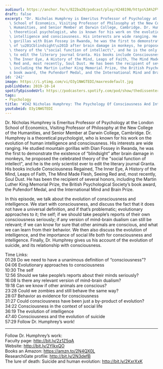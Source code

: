 ```yaml
---
audiourl: https://anchor.fm/s/822ba20/podcast/play/4248198/https%3A%2F%2Fd3ctxlq1ktw2nl.cloudfront.net%2Fproduction%2F2019-7-16%2F21095098-44100-2-168c169efd8d7.m4a
draft: false
excerpt: "Dr. Nicholas Humphrey is Emeritus Professor of Psychology at the London\
  \ School of Economics, Visiting Professor of Philosophy at the New College of the\
  \ Humanities, and Senior Member at Darwin College, Cambridge. Dr. Humphrey is a\
  \ theoretical psychologist, who is known for his work on the evolution of human\
  \ intelligence and consciousness. His interests are wide ranging. He studied mountain\
  \ gorillas with Dian Fossey in Rwanda, he was the first to demonstrate the existence\
  \ of \u201Cblindsight\u201D after brain damage in monkeys, he proposed the celebrated\
  \ theory of the \"social function of intellect\", and he is the only scientist ever\
  \ to edit the literary journal Granta. His books include Consciousness Regained,\
  \ The Inner Eye, A History of the Mind, Leaps of Faith, The Mind Made Flesh, Seeing\
  \ Red and, most recently, Soul Dust. He has been the recipient of several honors,\
  \ including the Martin Luther King Memorial Prize, the British Psychological Society\u2019\
  s book award, the Pufendorf Medal, and the International Mind and Brain Prize."
id: '242'
image: https://i.ytimg.com/vi/O3y1NWGTEDI/maxresdefault.jpg
publishDate: 2019-10-14
spotifyEpisodeUrl: https://podcasters.spotify.com/pod/show/thedissenter/episodes/242-Nicholas-Humphrey-The-Psychology-Of-Consciousness-And-Intelligence-e50566
tags:
- Psychology
title: '#242 Nicholas Humphrey: The Psychology Of Consciousness And Intelligence'
youtubeid: O3y1NWGTEDI
---
```

<div class="timelinks">

Dr. Nicholas Humphrey is Emeritus Professor of Psychology at the London School of Economics, Visiting Professor of Philosophy at the New College of the Humanities, and Senior Member at Darwin College, Cambridge. Dr. Humphrey is a theoretical psychologist, who is known for his work on the evolution of human intelligence and consciousness. His interests are wide ranging. He studied mountain gorillas with Dian Fossey in Rwanda, he was the first to demonstrate the existence of “blindsight” after brain damage in monkeys, he proposed the celebrated theory of the "social function of intellect", and he is the only scientist ever to edit the literary journal Granta. His books include Consciousness Regained, The Inner Eye, A History of the Mind, Leaps of Faith, The Mind Made Flesh, Seeing Red and, most recently, Soul Dust. He has been the recipient of several honors, including the Martin Luther King Memorial Prize, the British Psychological Society’s book award, the Pufendorf Medal, and the International Mind and Brain Prize.

In this episode, we talk about the evolution of consciousness and intelligence. We start with consciousness, and discuss the fact that it does not have a universal definition, and if that’s problematic; evolutionary approaches to it; the self; if we should take people’s reports of their own consciousness seriously; if any version of mind-brain dualism can still be relevant; if we can know for sure that other animals are conscious, and what we can learn from their behavior. We then also discuss the evolution of intelligence, and the importance of social life both for consciousness and intelligence. Finally, Dr. Humphrey gives us his account of the evolution of suicide, and its relationship with consciousness.

Time Links:  
<time>01:28</time> Do we need to have a unanimous definition of “consciousness”?  
<time>04:06</time> Evolutionary approaches to consciousness  
<time>10:30</time> The self  
<time>12:56</time> Should we take people’s reports about their minds seriously?  
<time>16:08</time> Is there any relevant version of mind-brain dualism?  
<time>19:18</time> Can we know if other animals are conscious?  
<time>23:28</time> Could we zombies and still behave the same way?  
<time>28:07</time> Behavior as evidence for consciousness  
<time>31:27</time> Could consciousness have been just a by-product of evolution?  
<time>34:22</time> Consciousness in the context of social life  
<time>36:19</time> The evolution of intelligence  
<time>47:40</time> Consciousness and the evolution of suicide  
<time>57:29</time> Follow Dr. Humphrey’s work!

---

Follow Dr. Humphrey’s work:  
Faculty page: http://bit.ly/2z1Z5qA  
Website: http://bit.ly/2YIkxQO  
Books an Amazon: https://amzn.to/2N4QX0L  
ResearchGate profile: http://bit.ly/2N3defB  
The lure of death: Suicide and human evolution: http://bit.ly/2KxrXxK
</div>

